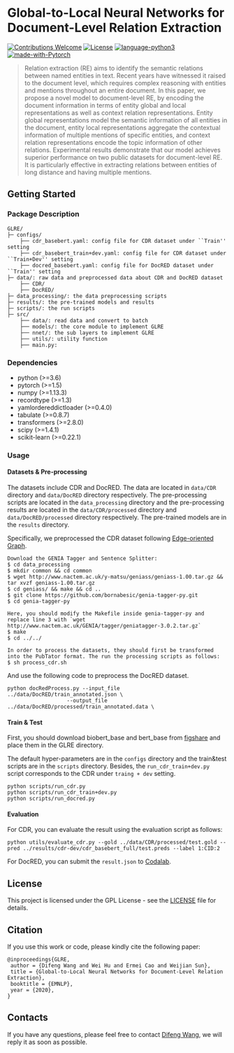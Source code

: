 # Global-to-Local Neural Networks for Document-Level Relation Extraction
[![Contributions Welcome](https://img.shields.io/badge/Contributions-Welcome-brightgreen.svg?style=flat-square)](https://github.com/nju-websoft/GLRE/issues)
[![License](https://img.shields.io/badge/License-GPL-lightgrey.svg?style=flat-square)](https://github.com/nju-websoft/GLRE/blob/master/LICENSE)
[![language-python3](https://img.shields.io/badge/Language-Python3-blue.svg?style=flat-square)](https://www.python.org/)
[![made-with-Pytorch](https://img.shields.io/badge/Made%20with-Pytorch-orange.svg?style=flat-square)](https://pytorch.org/)

> Relation extraction (RE) aims to identify the semantic relations between named entities in text. Recent years have witnessed it raised to the document level, which requires complex reasoning with entities and mentions throughout an entire document. In this paper, we propose a novel model to document-level RE, by encoding the document information in terms of entity global and local representations as well as context relation representations. Entity global representations model the semantic information of all entities in the document, entity local representations aggregate the contextual information of multiple mentions of specific entities, and context relation representations encode the topic information of other relations. Experimental results demonstrate that our model achieves superior performance on two public datasets for document-level RE. It is particularly effective in extracting relations between entities of long distance and having multiple mentions.

## Getting Started

### Package Description
```
GLRE/
├─ configs/
    ├── cdr_basebert.yaml: config file for CDR dataset under ``Train'' setting
    ├── cdr_basebert_train+dev.yaml: config file for CDR dataset under ``Train+Dev'' setting
    ├── docred_basebert.yaml: config file for DocRED dataset under ``Train'' setting
├─ data/: raw data and preprocessed data about CDR and DocRED dataset
    ├── CDR/
    ├── DocRED/
├─ data_processing/: the data preprocessing scripts
├─ results/: the pre-trained models and results 
├─ scripts/: the run scripts
├─ src/
    ├── data/: read data and convert to batch
    ├── models/: the core module to implement GLRE
    ├── nnet/: the sub layers to implement GLRE
    ├── utils/: utility function
    ├── main.py:
```

### Dependencies
  - python (>=3.6)
  - pytorch (>=1.5)
  - numpy (>=1.13.3)
  - recordtype (>=1.3)
  - yamlordereddictloader (>=0.4.0)
  - tabulate (>=0.8.7)
  - transformers (>=2.8.0)
  - scipy (>=1.4.1)
  - scikit-learn (>=0.22.1)

### Usage
#### Datasets & Pre-processing
The datasets include CDR and DocRED. The data are located in `data/CDR` directory and `data/DocRED` directory respectively. 
The pre-processing scripts are located in the `data_processing` directory and the pre-processing results are located in the `data/CDR/processed` directory and `data/DocRED/processed` directory respectively.
The pre-trained models are in the `results` directory.

Specifically, we preprocessed the CDR dataset following [Edge-oriented Graph](https://github.com/fenchri/edge-oriented-graph).

    Download the GENIA Tagger and Sentence Splitter:
    $ cd data_processing
    $ mkdir common && cd common
    $ wget http://www.nactem.ac.uk/y-matsu/geniass/geniass-1.00.tar.gz && tar xvzf geniass-1.00.tar.gz
    $ cd geniass/ && make && cd ..
    $ git clone https://github.com/bornabesic/genia-tagger-py.git
    $ cd genia-tagger-py 
    
    Here, you should modify the Makefile inside genia-tagger-py and replace line 3 with `wget http://www.nactem.ac.uk/GENIA/tagger/geniatagger-3.0.2.tar.gz`
    $ make
    $ cd ../../
    
    In order to process the datasets, they should first be transformed into the PubTator format. The run the processing scripts as follows:
    $ sh process_cdr.sh

And use the following code to preprocess the DocRED dataset.
    
    python docRedProcess.py --input_file ../data/DocRED/train_annotated.json \
                       --output_file ../data/DocRED/processed/train_annotated.data \
    
#### Train & Test
First, you should download biobert_base and bert_base from [figshare]() and place them in the GLRE directory.

The default hyper-parameters are in the `configs` directory and the train&test scripts are in the `scripts` directory. 
Besides, the `run_cdr_train+dev.py` script corresponds to the CDR under `traing + dev` setting.

    python scripts/run_cdr.py
    python scripts/run_cdr_train+dev.py
    python scripts/run_docred.py

#### Evaluation

For CDR, you can evaluate the result using the evaluation script as follows:


    python utils/evaluate_cdr.py --gold ../data/CDR/processed/test.gold --pred ../results/cdr-dev/cdr_basebert_full/test.preds --label 1:CID:2

For DocRED, you can submit the `result.json` to [Codalab](https://competitions.codalab.org/competitions/20717).

## License

This project is licensed under the GPL License - see the [LICENSE](https://github.com/nju-websoft/GLRE/blob/master/LICENSE) file for details.


## Citation

If you use this work or code, please kindly cite the following paper:

```
@inproceedings{GLRE,
 author = {Difeng Wang and Wei Hu and Ermei Cao and Weijian Sun},
 title = {Global-to-Local Neural Networks for Document-Level Relation Extraction},
 booktitle = {EMNLP},
 year = {2020},
}
```

## Contacts

If you have any questions, please feel free to contact [Difeng Wang](mailto:dfwang.nju@gmail.com), we will reply it as soon as possible.
